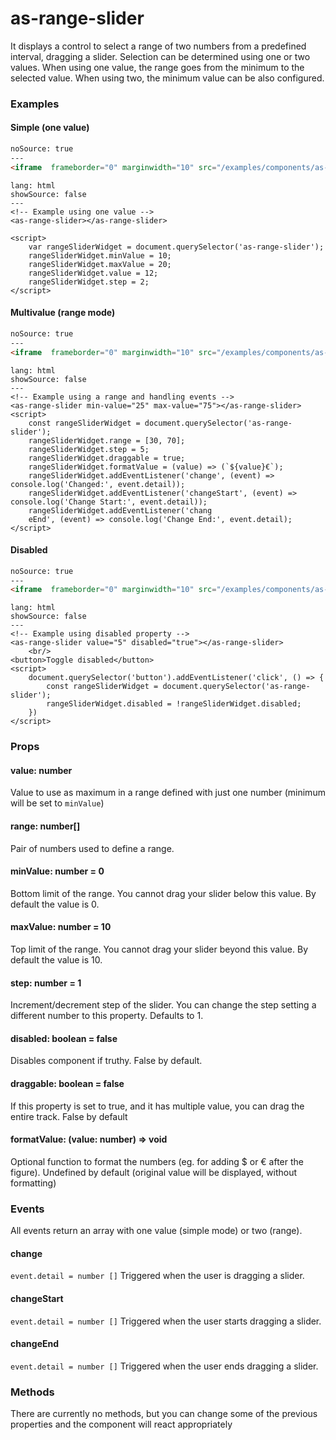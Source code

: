# as-range-slider

It displays a control to select a range of two numbers from a predefined interval, dragging a slider. Selection can be determined using one or two values. When using one value, the range goes from the minimum to the selected value. When using two, the minimum value can be also configured.

### Examples

#### Simple (one value)
```html
noSource: true
---
<iframe  frameborder="0" marginwidth="10" src="/examples/components/as-range-slider/simple.html" style="width: 100%; height: 40px;">
```

```code
lang: html
showSource: false
---
<!-- Example using one value -->
<as-range-slider></as-range-slider>

<script>
    var rangeSliderWidget = document.querySelector('as-range-slider');
    rangeSliderWidget.minValue = 10;
    rangeSliderWidget.maxValue = 20;
    rangeSliderWidget.value = 12;
    rangeSliderWidget.step = 2;
</script>
```

#### Multivalue (range mode)
```html
noSource: true
---
<iframe  frameborder="0" marginwidth="10" src="/examples/components/as-range-slider/multivalue.html" style="width: 100%; height: 40px;">
```

```code
lang: html
showSource: false
---
<!-- Example using a range and handling events -->
<as-range-slider min-value="25" max-value="75"></as-range-slider>
<script>
    const rangeSliderWidget = document.querySelector('as-range-slider');
    rangeSliderWidget.range = [30, 70];
    rangeSliderWidget.step = 5;
    rangeSliderWidget.draggable = true;
    rangeSliderWidget.formatValue = (value) => (`${value}€`);
    rangeSliderWidget.addEventListener('change', (event) => console.log('Changed:', event.detail));
    rangeSliderWidget.addEventListener('changeStart', (event) => console.log('Change Start:', event.detail));
    rangeSliderWidget.addEventListener('chang
    eEnd', (event) => console.log('Change End:', event.detail);
</script>
```

#### Disabled
```html
noSource: true
---
<iframe  frameborder="0" marginwidth="10" src="/examples/components/as-range-slider/disabled.html" style="width: 100%; height: 80px;">
```

```code
lang: html
showSource: false
---
<!-- Example using disabled property -->
<as-range-slider value="5" disabled="true"></as-range-slider>
    <br/>
<button>Toggle disabled</button>
<script>
    document.querySelector('button').addEventListener('click', () => {
        const rangeSliderWidget = document.querySelector('as-range-slider');
        rangeSliderWidget.disabled = !rangeSliderWidget.disabled;
    })
</script>
```

### Props

#### **value**: number
Value to use as maximum in a range defined with just one number (minimum will be set to `minValue`)

#### **range**: number[]
Pair of numbers used to define a range.

#### **minValue**: number = 0
Bottom limit of the range. You cannot drag your slider below this value. By default the value is 0.

#### **maxValue**: number = 10
Top limit of the range. You cannot drag your slider beyond this value. By default the value is 10.

#### **step**: number = 1
Increment/decrement step of the slider. You can change the step setting a different number to this property. Defaults to 1.

#### **disabled**: boolean = false
Disables component if truthy. False by default.

#### **draggable**: boolean = false
If this property is set to true, and it has multiple value, you can drag the entire track. False by default

#### **formatValue**: (value: number) => void
Optional function to format the numbers (eg. for adding $ or € after the figure). Undefined by default (original value will be displayed, without formatting)


### Events
All events return an array with one value (simple mode) or two (range).

#### **change**
`event.detail = number []`
Triggered when the user is dragging a slider.

#### **changeStart**
`event.detail = number []`
Triggered when the user starts dragging a slider.

#### **changeEnd**
`event.detail = number []`
Triggered when the user ends dragging a slider.


### Methods
There are currently no methods, but you can change some of the previous properties and the component will react appropriately
